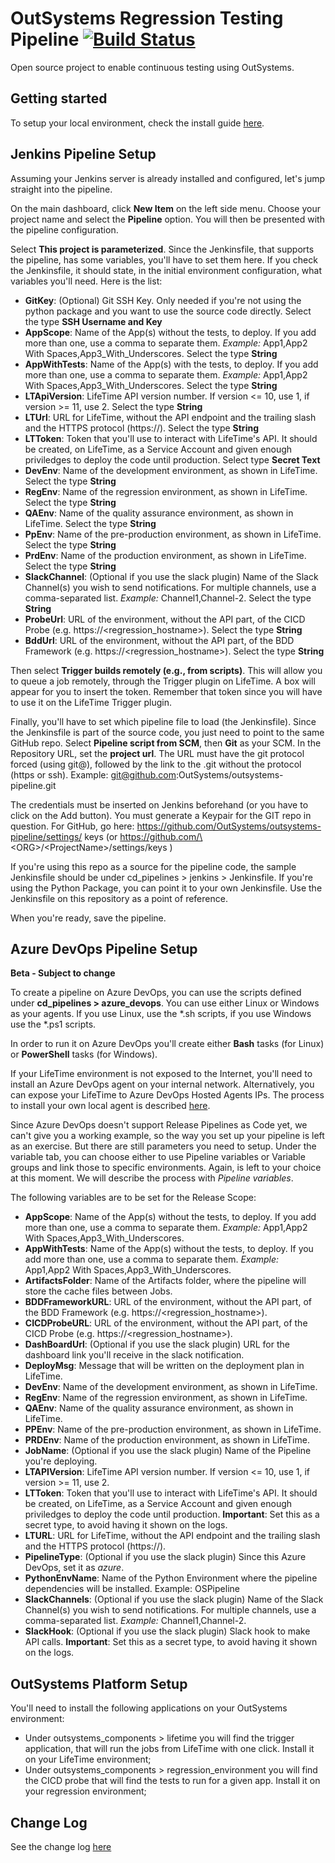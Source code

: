 # OutSystems Regression Testing Pipeline [![Build Status](https://dev.azure.com/os-pipeline/OutSystems-Pipeline/_apis/build/status/OutSystems.outsystems-pipeline?branchName=master)](https://dev.azure.com/os-pipeline/OutSystems-Pipeline/_build/latest?definitionId=1&branchName=master)

Open source project to enable continuous testing using OutSystems.

## Getting started

To setup your local environment, check the install guide [here](../master/INSTALL.md).

## Jenkins Pipeline Setup

Assuming your Jenkins server is already installed and configured, let's jump straight into the pipeline.

On the main dashboard, click **New Item** on the left side menu. Choose your project name and select the **Pipeline** option. You will then be presented with the pipeline configuration.

Select **This project is parameterized**. Since the Jenkinsfile, that supports the pipeline, has some variables, you'll have to set them here. If you check the Jenkinsfile, it should state, in the initial environment configuration, what variables you'll need. Here is the list:

* **GitKey**: (Optional) Git SSH Key. Only needed if you're not using the python package and you want to use the source code directly. Select the type **SSH Username and Key**
* **AppScope**: Name of the App(s) without the tests, to deploy. If you add more than one, use a comma to separate them. *Example:* App1,App2 With Spaces,App3_With_Underscores. Select the type **String**
* **AppWithTests**: Name of the App(s) with the tests, to deploy. If you add more than one, use a comma to separate them. *Example:* App1,App2 With Spaces,App3_With_Underscores. Select the type **String**
* **LTApiVersion**: LifeTime API version number. If version <= 10, use 1, if version >= 11, use 2. Select the type **String**
* **LTUrl**: URL for LifeTime, without the API endpoint and the trailing slash and the HTTPS protocol (https://). Select the type **String**
* **LTToken**: Token that you'll use to interact with LifeTime's API. It should be created, on LifeTime, as a Service Account and given enough priviledges to deploy the code until production. Select type **Secret Text**
* **DevEnv**: Name of the development environment, as shown in LifeTime. Select the type **String**
* **RegEnv**: Name of the regression environment, as shown in LifeTime. Select the type **String**
* **QAEnv**: Name of the quality assurance environment, as shown in LifeTime. Select the type **String**
* **PpEnv**: Name of the pre-production environment, as shown in LifeTime. Select the type **String**
* **PrdEnv**: Name of the production environment, as shown in LifeTime. Select the type **String**
* **SlackChannel**: (Optional if you use the slack plugin) Name of the Slack Channel(s) you wish to send notifications. For multiple channels, use a comma-separated list. *Example:* Channel1,Channel-2. Select the type **String**
* **ProbeUrl**: URL of the environment, without the API part, of the CICD Probe (e.g. https://<regression_hostname>). Select the type **String**
* **BddUrl**: URL of the environment, without the API part, of the BDD Framework (e.g. https://<regression_hostname>). Select the type **String**

Then select **Trigger builds remotely (e.g., from scripts)**. This will allow you to queue a job remotely, through the Trigger plugin on LifeTime. A box will appear for you to insert the token. Remember that token since you will have to use it on the LifeTime Trigger plugin.

Finally, you'll have to set which pipeline file to load (the Jenkinsfile). Since the Jenkinsfile is part of the source code, you just need to point to the same GitHub repo. Select **Pipeline script from SCM**, then **Git** as your SCM. In the Repository URL, set the **project url**. The URL must have the git protocol forced (using git@), followed by the link to the .git without the protocol (https or ssh). Example: git@github.com:OutSystems/outsystems-pipeline.git

The credentials must be inserted on Jenkins beforehand (or you have to click on the Add button). You must generate a Keypair for the GIT repo in question. For GitHub, go here: <https://github.com/OutSystems/outsystems-pipeline/settings/> keys (or https://github.com/\<ORG\>/\<ProjectName\>/settings/keys )

If you're using this repo as a source for the pipeline code, the sample Jenkinsfile should be under cd_pipelines > jenkins > Jenkinsfile. If you're using the Python Package, you can point it to your own Jenkinsfile. Use the Jenkinsfile on this repository as a point of reference.

When you're ready, save the pipeline.

## Azure DevOps Pipeline Setup

**Beta - Subject to change**

To create a pipeline on Azure DevOps, you can use the scripts defined under **cd_pipelines > azure_devops**. You can use either Linux or Windows as your agents. If you use Linux, use the *.sh scripts, if you use Windows use the *.ps1 scripts. 

In order to run it on Azure DevOps you'll create either **Bash** tasks (for Linux) or **PowerShell** tasks (for Windows).

If your LifeTime environment is not exposed to the Internet, you'll need to install an Azure DevOps agent on your internal network. Alternatively, you can expose your LifeTime to Azure DevOps Hosted Agents IPs. The process to install your own local agent is described [here](https://docs.microsoft.com/en-us/azure/devops/pipelines/agents/agents?view=azure-devops#install).

Since Azure DevOps doesn't support Release Pipelines as Code yet, we can't give you a working example, so the way you set up your pipeline is left as an exercise. But there are still parameters you need to setup. Under the variable tab, you can choose either to use Pipeline variables or Variable groups and link those to specific environments. Again, is left to your choice at this moment. We will describe the process with *Pipeline variables*.

The following variables are to be set for the Release Scope:

* **AppScope**: Name of the App(s) without the tests, to deploy. If you add more than one, use a comma to separate them. *Example:* App1,App2 With Spaces,App3_With_Underscores.
* **AppWithTests**: Name of the App(s) without the tests, to deploy. If you add more than one, use a comma to separate them. *Example:* App1,App2 With Spaces,App3_With_Underscores.
* **ArtifactsFolder**: Name of the Artifacts folder, where the pipeline will store the cache files between Jobs.
* **BDDFrameworkURL**: URL of the environment, without the API part, of the BDD Framework (e.g. https://<regression_hostname>).
* **CICDProbeURL**: URL of the environment, without the API part, of the CICD Probe (e.g. https://<regression_hostname>).
* **DashBoardUrl**: (Optional if you use the slack plugin) URL for the dashboard link you'll receive in the slack notification.
* **DeployMsg**: Message that will be written on the deployment plan in LifeTime.
* **DevEnv**: Name of the development environment, as shown in LifeTime.
* **RegEnv**: Name of the regression environment, as shown in LifeTime.
* **QAEnv**: Name of the quality assurance environment, as shown in LifeTime.
* **PPEnv**: Name of the pre-production environment, as shown in LifeTime.
* **PRDEnv**: Name of the production environment, as shown in LifeTime.
* **JobName**: (Optional if you use the slack plugin) Name of the Pipeline you're deploying.
* **LTAPIVersion**: LifeTime API version number. If version <= 10, use 1, if version >= 11, use 2.
* **LTToken**: Token that you'll use to interact with LifeTime's API. It should be created, on LifeTime, as a Service Account and given enough priviledges to deploy the code until production. **Important**: Set this as a secret type, to avoid having it shown on the logs.
* **LTURL**: URL for LifeTime, without the API endpoint and the trailing slash and the HTTPS protocol (https://).
* **PipelineType**: (Optional if you use the slack plugin) Since this Azure DevOps, set it as *azure*.
* **PythonEnvName**: Name of the Python Environment where the pipeline dependencies will be installed. Example: OSPipeline
* **SlackChannels**: (Optional if you use the slack plugin) Name of the Slack Channel(s) you wish to send notifications. For multiple channels, use a comma-separated list. *Example:* Channel1,Channel-2.
* **SlackHook**: (Optional if you use the slack plugin) Slack hook to make API calls. **Important**: Set this as a secret type, to avoid having it shown on the logs.

## OutSystems Platform Setup

You'll need to install the following applications on your OutSystems environment:

* Under outsystems_components > lifetime you will find the trigger application, that will run the jobs from LifeTime with one click. Install it on your LifeTime environment;
* Under outsystems_components > regression_environment you will find the CICD probe that will find the tests to run for a given app. Install it on your regression environment;

## Change Log

See the change log [here](../master/CHANGELOG.md)